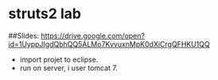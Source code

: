 
# struts2 lab 
##Slides: https://drive.google.com/open?id=1UyppJIgdQbhQQ5ALMo7KvvuxnMpK0dXiCrgQFHKU1QQ
* import projet to eclipse. 
* run on server, i user tomcat 7.
